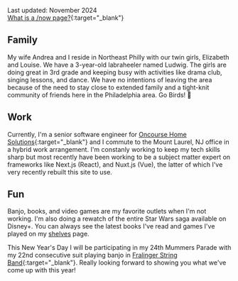 Last updated: November 2024  
[What is a /now page?](https://nownownow.com/about){:target="_blank"}

## Family

My wife Andrea and I reside in Northeast Philly with our twin girls, Elizabeth and Louise. We have a 3-year-old labraheeler named Ludwig. The girls are doing great in 3rd grade and keeping busy with activities like drama club, singing lessons, and dance. We have no intentions of leaving the area because of the need to stay close to extended family and a tight-knit community of friends here in the Philadelphia area. Go Birds! 🦅

## Work

Currently, I'm a senior software engineer for [Oncourse Home Solutions](https://www.oncoursehome.com){:target="_blank"} and I commute to the Mount Laurel, NJ office in a hybrid work arrangement. I'm constanly working to keep my tech skills sharp but most recently have been working to be a subject matter expert on frameworks like Next.js (React), and Nuxt.js (Vue), the latter of which I've very recently rebuilt this site to use.

## Fun

Banjo, books, and video games are my favorite outlets when I'm not working. I'm also doing a rewatch of the entire Star Wars saga available on Disney+. You can always see the latest books I've read and games I've played on my [shelves](/shelves) page.

This New Year's Day I will be participating in my 24th Mummers Parade with my 22nd consecutive suit playing banjo in [Fralinger String Band](https://www.fralinger.org){:target="_blank"}. Really looking forward to showing you what we've come up with this year!
